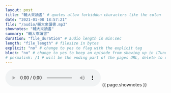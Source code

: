 ```yaml
---
layout: post
title: "輔大來讀書" # quotes allow forbidden characters like the colon
date: "2021-01-08 18:57:21"
file: "/audio/輔大來讀書.mp3"
shownotes: "輔大來讀書"
summary: "輔大來讀書"
duration: "file_duration" # audio length in min:sec
length: "file_length" # filesize in bytes
explicit: "no" # change to yes to flag with the explicit tag
block: "no" # change to yes to keep an episode from showing up in iTunes
# permalink: /1 # will be the ending part of the pages URL, delete to default to the title
---
```


<audio controls>
<source src="{{site.url}}{{site.baseurl}}{{ page.file }}" type="audio/x-mp3">
Your browser does not support the audio element.
</audio>
{{ page.shownotes }}
